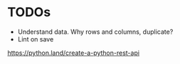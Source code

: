 # TODOs
- Understand data. Why rows and columns, duplicate?
- Lint on save


https://python.land/create-a-python-rest-api